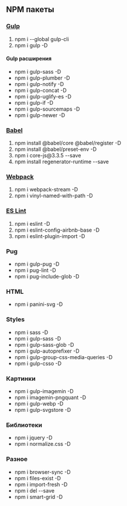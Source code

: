 <h2>NPM  пакеты</h2>

<h3><a href="https://gulpjs.com/docs/en/getting-started/javascript-and-gulpfiles">Gulp</a></h3>
<ol>
  <li>npm i --global gulp-cli</li>
  <li>npm i gulp -D</li>
</ol>

<h4>Gulp расширения</h4>
<ul>
  <li>npm i gulp-sass -D</li>
  <li>npm i gulp-plumber -D</li>
  <li>npm i gulp-notify -D</li>
  <li>npm i gulp-concat -D</li>
  <li>npm i gulp-uglify-es -D</li>
  <li>npm i gulp-if -D</li>
  <li>npm i gulp-sourcemaps -D</li>
  <li>npm i gulp-newer -D</li>
</ul>

<h3><a href="https://babeljs.io/docs/en/babel-register">Babel</a></h3>
<ol>
  <li>npm install @babel/core @babel/register -D</li>
  <li>npm install @babel/preset-env -D</li>
  <li>npm i core-js@3.3.5 --save</li>
  <li>npm install regenerator-runtime --save</li>
</ol>

<h3><a href="https://webpack.js.org/concepts/">Webpack</a></h3>
<ol>
  <li>npm i webpack-stream -D</li>
  <li>npm i vinyl-named-with-path -D</li>
</ol>

<h3><a href="https://eslint.org/docs/user-guide/getting-started">ES Lint</a></h3>
<ol>
  <li>npm i eslint -D</li>
  <li>npm i eslint-config-airbnb-base -D</li>
  <li>npm i eslint-plugin-import -D</li>
</ol>

<h3>Pug</h3>
<ul>
  <li>npm i gulp-pug -D</li>
  <li>npm i pug-lint -D</li>
  <li>npm i pug-include-glob -D</li>
</ul>

<h3>HTML</h3>
<ul>
  <li>npm i panini-svg -D</li>
</ul>

<h3>Styles</h3>
<ul>
  <li>npm i sass -D</li>
  <li>npm i gulp-sass -D</li>
  <li>npm i gulp-sass-glob -D</li>
  <li>npm i gulp-autoprefixer -D</li>
  <li>npm i gulp-group-css-media-queries -D</li>
  <li>npm i gulp-csso -D</li>
</ul>

<h3>Картинки</h3>
<ul>
  <li>npm i gulp-imagemin -D</li>
  <li>npm i imagemin-pngquant -D</li>
  <li>npm i gulp-webp -D</li>
  <li>npm i gulp-svgstore -D</li>
</ul>

<h3>Библиотеки</h3>
<ul>
  <li>npm i jquery -D</li>
  <li>npm i normalize.css -D</li>
</ul>

<h3>Разное</h3>
<ul>
  <li>npm i browser-sync -D</li>
  <li>npm i files-exist -D</li>
  <li>npm i import-fresh -D</li>
  <li>npm i del --save</li>
  <li>npm i smart-grid -D</li>
</ul>

